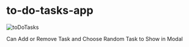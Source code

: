 # to-do-tasks-app
![toDoTasks](https://user-images.githubusercontent.com/61082930/172013828-1a5b9fae-42cf-4680-9ba7-15c12b1808f3.PNG)

Can Add or Remove Task and Choose Random Task to Show in Modal
